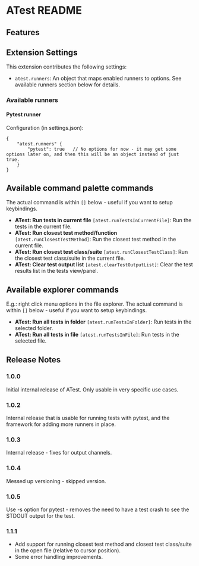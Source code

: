# ATest README

## Features


## Extension Settings

This extension contributes the following settings:

* `atest.runners`: An object that maps enabled runners to options. See available runners section below for details.


### Available runners

#### Pytest runner
Configuration (in settings.json):

```
{
    "atest.runners" {
        "pytest": true   // No options for now - it may get some options later on, and then this will be an object instead of just true.
    }
}
```


## Available command palette commands

The actual command is within `[]` below - useful if you want to setup keybindings.

- **ATest: Run tests in current file** `[atest.runTestsInCurrentFile]`: Run the tests in the current file.
- **ATest: Run closest test method/function** `[atest.runClosestTestMethod]`: Run the closest test method in the current file.
- **ATest: Run closest test class/suite** `[atest.runClosestTestClass]`: Run the closest test class/suite in the current file.
- **ATest: Clear test output list** `[atest.clearTestOutputList]`: Clear the test results list in the tests view/panel.


## Available explorer commands
E.g.: right click menu options in the file explorer.
The actual command is within `[]` below - useful if you want to setup keybindings.

- **ATest: Run all tests in folder** `[atest.runTestsInFolder]`: Run tests in the selected folder.
- **ATest: Run all tests in file** `[atest.runTestsInFile]`: Run tests in the selected file.

## Release Notes

### 1.0.0
Initial internal release of ATest. Only usable in very specific use cases.

### 1.0.2
Internal release that is usable for running tests with pytest, and the framework for adding more runners in place.

### 1.0.3
Internal release - fixes for output channels.

### 1.0.4
Messed up versioning - skipped version.

### 1.0.5
Use -s option for pytest - removes the need to have a test crash to see the STDOUT output for the test.

### 1.1.1
- Add support for running closest test method and closest test class/suite in the open file (relative to cursor position).
- Some error handling improvements.
